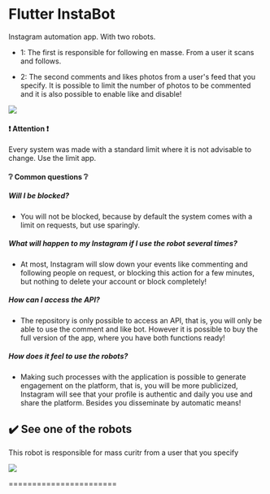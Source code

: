 Flutter InstaBot
=======================

Instagram automation app. With two robots.

- 1: The first is responsible for following en masse. From a user it scans and follows.

- 2: The second comments and likes photos from a user's feed that you specify. It is possible to limit the number of photos to be commented and it is also possible to enable like and disable!

![](https://github.com/maickom88/app_bot_to_follow_comment_and_like/blob/master/screenshots/behance-corona-virus.jpg?raw=true)

#### ❗️ Attention ❗️

Every system was made with a standard limit where it is not advisable to change. Use the limit app.

#### ❔ Common questions ❔

##### Will I be blocked?
 - You will not be blocked, because by default the system comes with a limit on requests, but use sparingly.
##### What will happen to my Instagram if I use the robot several times?
  - At most, Instagram will slow down your events like commenting and following people on request, or blocking this action for a few minutes, but nothing to delete your account or block completely!
##### How can I access the API?
  - The repository is only possible to access an API, that is, you will only be able to use the comment and like bot. However it is possible to buy the full version of the app, where you have both functions ready!
##### How does it feel to use the robots?
  - Making such processes with the application is possible to generate engagement on the platform, that is, you will be more publicized, Instagram will see that your profile is authentic and daily you use and share the platform. Besides you disseminate by automatic means!
 


## ✔️ See one of the robots
This robot is responsible for mass curitr from a user that you specify

![](https://media2.giphy.com/media/IhOpaiekLo1GfltGyH/giphy.gif)

=======================
